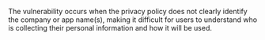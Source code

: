 The vulnerability occurs when the privacy policy does not clearly identify the company or app name(s), making it difficult for users to understand who is collecting their personal information and how it will be used.